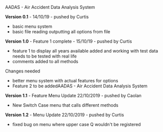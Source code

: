 AADAS - Air Accident Data Analysis System 

**Version 0.1** - 14/10/19 - pushed by Curtis 
- basic menu system 
- basic file reading outputting all options from file 

**Version 1.0** - Feature 1 complete - 15/10/19 - pushed by Curtis 

- feature 1 to display all years available added and working with test data needs to be tested with real life
- comments added to all methods 

Changes needed
- better menu system with actual features for options
- Feature 2 to be addedAADAS - Air Accident Data Analysis System 

**Version 1.1** - Feature Menu Update 22/10/2019 - pushed by Caolan

- New Switch Case menu that calls different methods

**Version 1.2** - Menu Update 22/10/2019 - pushed by Curtis

- fixed bug on menu where upper case Q wouldn't be registered
